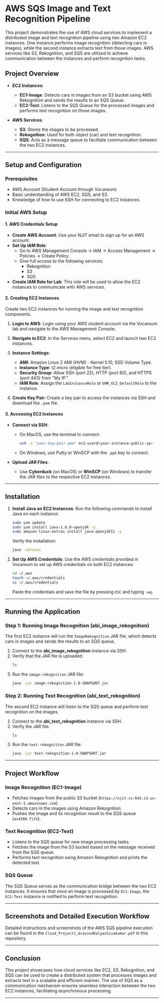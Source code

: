 # AWS SQS Image and Text Recognition Pipeline

This project demonstrates the use of AWS cloud services to implement a distributed image and text recognition pipeline using two Amazon EC2 instances. One instance performs image recognition (detecting cars in images), while the second instance extracts text from those images. AWS services like S3, Rekognition, and SQS are utilized to achieve communication between the instances and perform recognition tasks.

## Project Overview

- **EC2 Instances**: 
  - **EC1-Image**: Detects cars in images from an S3 bucket using AWS Rekognition and sends the results to an SQS Queue.
  - **EC2-Text**: Listens to the SQS Queue for the processed images and performs text recognition on those images.
  
- **AWS Services**:
  - **S3**: Stores the images to be processed.
  - **Rekognition**: Used for both object (car) and text recognition.
  - **SQS**: Acts as a message queue to facilitate communication between the two EC2 instances.

---

## Setup and Configuration

### Prerequisites

- AWS Account (Student Account through Vocareum)
- Basic understanding of AWS EC2, SQS, and S3.
- Knowledge of how to use SSH for connecting to EC2 instances.

### Initial AWS Setup

#### 1. AWS Credentials Setup
- **Create AWS Account**: Use your NJIT email to sign up for an AWS account.
- **Set Up IAM Role**:
  - Go to AWS Management Console → IAM → Access Management → Policies → Create Policy.
  - Give full access to the following services:
    - Rekognition
    - S3
    - SQS
- **Create IAM Role for Lab**: This role will be used to allow the EC2 instances to communicate with AWS services.

#### 2. Creating EC2 Instances

Create two EC2 instances for running the image and text recognition components.

1. **Login to AWS**: Login using your AWS student account via the Vocareum lab and navigate to the AWS Management Console.
2. **Navigate to EC2**: In the Services menu, select EC2 and launch two EC2 instances.
3. **Instance Settings**:
    - **AMI**: Amazon Linux 2 AMI (HVM) - Kernel 5.10, SSD Volume Type.
    - **Instance Type**: t2.micro (eligible for free tier).
    - **Security Group**: Allow SSH (port 22), HTTP (port 80), and HTTPS (port 443) from "My IP."
    - **IAM Role**: Assign the `LabInstanceRole` or `EMR_EC2_DefaultRole` to the instance.

4. **Create Key Pair**: Create a key pair to access the instances via SSH and download the `.pem` file.

#### 3. Accessing EC2 Instances
- **Connect via SSH**:
  - On MacOS, use the terminal to connect:
    ```bash
    ssh -i "your-key-pair.pem" ec2-user@<your-instance-public-ip>
    ```
  - On Windows, use Putty or WinSCP with the `.ppk` key to connect.
  
- **Upload JAR Files**:
  - Use **Cyberduck** (on MacOS) or **WinSCP** (on Windows) to transfer the JAR files to the respective EC2 instances.

---

## Installation

1. **Install Java on EC2 Instances**:
   Run the following commands to install Java on each instance:
   ```bash
   sudo yum update
   sudo yum install java-1.8.0-openjdk -y
   sudo amazon-linux-extras install java-openjdk11 -y
   ```
   Verify the installation:
   ```bash
   java -version
   ```

2. **Set Up AWS Credentials**:
   Use the AWS credentials provided in Vocareum to set up AWS credentials on both EC2 instances:
   ```bash
   cd ~/.aws
   touch ~/.aws/credentials
   vi ~/.aws/credentials
   ```
   Paste the credentials and save the file by pressing `ESC` and typing `:wq`.

---

## Running the Application

### Step 1: Running Image Recognition (abi_image_rekognition)
The first EC2 instance will run the `ImageRekognition` JAR file, which detects cars in images and sends the results to an SQS queue.

1. Connect to the **abi_image_rekognition** instance via SSH.
2. Verify that the JAR file is uploaded:
   ```bash
   ls
   ```
3. Run the `image-rekognition` JAR file:
   ```bash
   java -jar image-rekognition-1.0-SNAPSHOT.jar
   ```

### Step 2: Running Text Recognition (abi_text_rekognition)
The second EC2 instance will listen to the SQS queue and perform text recognition on the images.

1. Connect to the **abi_text_rekognition** instance via SSH.
2. Verify the JAR file:
   ```bash
   ls
   ```
3. Run the `text-rekognition` JAR file:
   ```bash
   java -jar text-rekognition-1.0-SNAPSHOT.jar
   ```

---

## Project Workflow

### Image Recognition (EC1-Image)
- Fetches images from the public S3 bucket (`https://njit-cs-643.s3.us-east-1.amazonaws.com`).
- Detects cars in the images using Amazon Rekognition.
- Pushes the image and its recognition result to the SQS queue (`as4588.fifo`).

### Text Recognition (EC2-Text)
- Listens to the SQS queue for new image processing tasks.
- Fetches the image from the S3 bucket based on the message received from the SQS queue.
- Performs text recognition using Amazon Rekognition and prints the detected text.

### SQS Queue
The SQS Queue serves as the communication bridge between the two EC2 instances. It ensures that once an image is processed by `EC1-Image`, the `EC2-Text` instance is notified to perform text recognition.

---

## Screenshots and Detailed Execution Workflow
Detailed instructions and screenshots of the AWS SQS pipeline execution can be found in the `Cloud_Project1_AravindKalyanSivakumar.pdf` in this repository.

---

## Conclusion
This project showcases how cloud services like EC2, S3, Rekognition, and SQS can be used to create a distributed system that processes images and extracts text in a scalable and efficient manner. The use of SQS as a communication mechanism ensures seamless interaction between the two EC2 instances, facilitating asynchronous processing.

---
